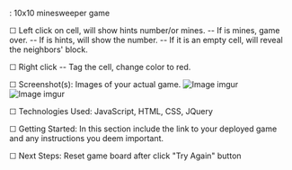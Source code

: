 <MineSweeper>: 10x10 minesweeper game
 
☐ Left click on cell, will show hints number/or mines.
  -- If is mines, game over. 
  -- If is hints, will show the number.
  -- If it is an empty cell, will reveal the neighbors' block.
  
☐ Right click
  -- Tag the cell, change color to red.
  
☐ Screenshot(s): Images of your actual game.
![Image imgur](https://imgur.com/1IKsK3s.jpg)
![Image imgur](https://imgur.com/0xrTQsI.jpg)

☐ Technologies Used: JavaScript, HTML, CSS, JQuery


☐ Getting Started: In this section include the link to your deployed game and any instructions you deem important.

☐ Next Steps: Reset game board after click "Try Again" button
